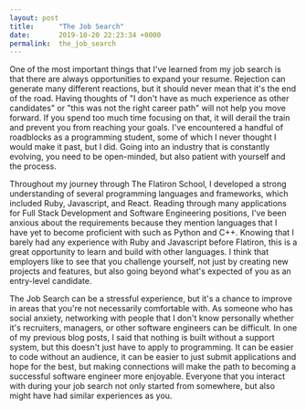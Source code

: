 ```yaml
---
layout: post
title:      "The Job Search"
date:       2019-10-20 22:23:34 +0000
permalink:  the_job_search
---
```


One of the most important things that I've learned from my job search is that there are always opportunities to expand your resume. Rejection can generate many different reactions, but it should never mean that it's the end of the road. Having thoughts of "I don't have as much experience as other candidates" or "this was not the right career path" will not help you move forward. If you spend too much time focusing on that, it will derail the train and prevent you from reaching your goals. I've encountered a handful of roadblocks as a programming student, some of which I never thought I would make it past, but I did. Going into an industry that is constantly evolving, you need to be open-minded, but also patient with yourself and the process.

Throughout my journey through The Flatiron School, I developed a strong understanding of several programming languages and frameworks, which included Ruby, Javascript, and React. Reading through many applications for Full Stack Development and Software Engineering positions, I've been anxious about the requirements because they mention languages that I have yet to become proficient with such as Python and C++. Knowing that I barely had any experience with Ruby and Javascript before Flatiron, this is a great opportunity to learn and build with other languages. I think that employers like to see that you challenge yourself, not just by creating new projects and features, but also going beyond what's expected of you as an entry-level candidate.

The Job Search can be a stressful experience, but it's a chance to improve in areas that you're not necessarily comfortable with. As someone who has social anxiety, networking with people that I don't know personally whether it's recruiters, managers, or other software engineers can be difficult. In one of my previous blog posts, I said that nothing is built without a support system, but this doesn't just have to apply to programming. It can be easier to code without an audience, it can be easier to just submit applications and hope for the best, but making connections will make the path to becoming a successful software engineer more enjoyable. Everyone that you interact with during your job search not only started from somewhere, but also might have had similar experiences as you.
